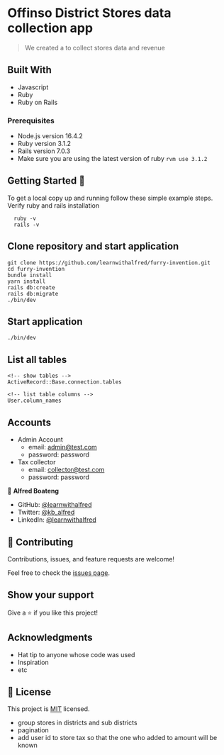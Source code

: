 # Offinso District Stores data collection app

> We created a to collect stores data and revenue

## Built With

- Javascript
- Ruby
- Ruby on Rails

### Prerequisites

- Node.js version 16.4.2
- Ruby version 3.1.2
- Rails version 7.0.3
- Make sure you are using the latest version of ruby `rvm use 3.1.2`

## Getting Started 🙌

To get a local copy up and running follow these simple example steps.
Verify ruby and rails installation

```
  ruby -v
  rails -v
```

## Clone repository and start application

```
git clone https://github.com/learnwithalfred/furry-invention.git
cd furry-invention
bundle install
yarn install
rails db:create
rails db:migrate
./bin/dev

```

## Start application

`./bin/dev`

## List all tables

```
<!-- show tables -->
ActiveRecord::Base.connection.tables

<!-- list table columns -->
User.column_names
```

## Accounts

- Admin Account
  - email: admin@test.com
  - password: password
- Tax collector
  - email: collector@test.com
  - password: password

👤 **Alfred Boateng**

- GitHub: [@learnwithalfred](https://github.com/learnwithalfred)
- Twitter: [@kb_alfred](https://twitter.com/kb_alfred)
- LinkedIn: [@learnwithalfred](https://www.linkedin.com/in/learnwithalfred/)

## 🤝 Contributing

Contributions, issues, and feature requests are welcome!

Feel free to check the [issues page](../../issues/).

## Show your support

Give a ⭐️ if you like this project!

## Acknowledgments

- Hat tip to anyone whose code was used
- Inspiration
- etc

## 📝 License

This project is [MIT](./LICENSE) licensed.

<!--  Todo -->

- group stores in districts and sub districts
- pagination
- add user id to store tax so that the one who added to amount will be known
